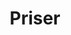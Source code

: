 ---
title: "Priser"
description: "this is meta description"
draft: true
bg_image: "images/belis.jpg"
---